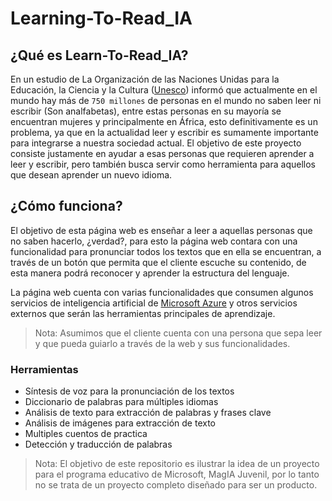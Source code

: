 # Learning-To-Read_IA

## ¿Qué es Learn-To-Read_IA?

En un estudio de La Organización de las Naciones Unidas para la Educación, la Ciencia y la Cultura ([Unesco](https://en.unesco.org/)) informó que actualmente en el mundo hay más de `750 millones` de personas en el mundo no saben leer ni escribir (Son analfabetas), entre estas personas en su mayoría se encuentran mujeres y principalmente en África, esto definitivamente es un problema, ya que en la actualidad leer y escribir es sumamente importante para integrarse a nuestra sociedad actual. El objetivo de este proyecto consiste justamente en ayudar a esas personas que requieren aprender a leer y escribir, pero también busca servir como herramienta para aquellos que desean aprender un nuevo idioma.


## ¿Cómo funciona?

El objetivo de esta página web es enseñar a leer a aquellas personas que no saben hacerlo, ¿verdad?, para esto la página web contara con una funcionalidad para pronunciar todos los textos que en ella se encuentran, a través de un botón que permita que el cliente escuche su contenido, de esta manera podrá reconocer y aprender la estructura del lenguaje.

La página web cuenta con varias funcionalidades que consumen algunos servicios de inteligencia artificial de [Microsoft Azure](https://azure.microsoft.com/) y otros servicios externos que serán las herramientas principales de aprendizaje.


> Nota: Asumimos que el cliente cuenta con una persona que sepa leer y que pueda guiarlo a través de la web y sus funcionalidades.


### Herramientas

- Síntesis de voz para la pronunciación de los textos
- Diccionario de palabras para múltiples idiomas
- Análisis de texto para extracción de palabras y frases clave
- Análisis de imágenes para extracción de texto
- Multiples cuentos de practica
- Detección y traducción de palabras

> Nota: El objetivo de este repositorio es ilustrar la idea de un proyecto para el programa educativo de Microsoft, MagIA Juvenil, por lo tanto no se trata de un proyecto completo diseñado para ser un producto.

